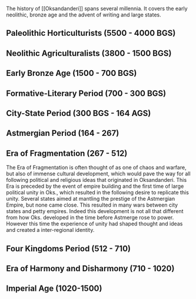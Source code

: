 The history of [[Oksandanderi]] spans several millennia. It covers the early neolithic, bronze age and the advent of writing and large states. 

## Paleolithic Horticulturists (5500 - 4000 BGS) 

## Neolithic Agriculturalists (3800 - 1500 BGS) 

## Early Bronze Age (1500 - 700 BGS) 

## Formative-Literary Period (700 - 300 BGS) 

## City-State Period (300 BGS - 164 AGS) 

## Astmergian Period (164 - 267)

## Era of Fragmentation (267 - 512)

The Era of Fragmentation is often thought of as one of chaos and warfare, but also of immense cultural development, which would pave the way for all following political and religious ideas that originated in Oksandanderi. This Era is preceded by the event of empire building and the first time of large political unity in Oks., which resulted in the following desire to replicate this unity. Several states aimed at mantling the prestige of the Astmergian Empire, but none came close. This resulted in many wars between city states and petty empires. Indeed this development is not all that different from how Oks. developed in the time before Astmerge rose to power. However this time the experience of unity had shaped thought and ideas and created a inter-regional identity. 
## Four Kingdoms Period (512 - 710) 

## Era of Harmony and Disharmony (710 - 1020) 

## Imperial Age (1020-1500)